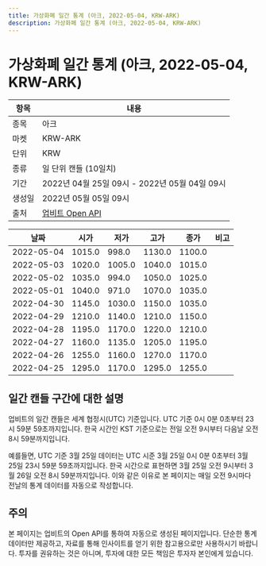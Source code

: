```yaml
---
title: 가상화폐 일간 통계 (아크, 2022-05-04, KRW-ARK)
description: 가상화폐 일간 통계 (아크, 2022-05-04, KRW-ARK)
---
```



가상화폐 일간 통계 (아크, 2022-05-04, KRW-ARK)
===

|항목|내용|
|--|--|
|종목|아크|
|마켓|KRW-ARK|
|단위|KRW|
|종류|일 단위 캔들 (10일치)|
|기간|2022년 04월 25일 09시 - 2022년 05월 04일 09시|
|생성일|2022년 05월 05일 09시|
|출처|[업비트 Open API](https://docs.upbit.com)|


|날짜|시가|저가|고가|종가|비고|
|--|--|--|--|--|--|
|2022-05-04|1015.0|998.0|1130.0|1100.0|    |
|2022-05-03|1020.0|1005.0|1040.0|1015.0|    |
|2022-05-02|1035.0|994.0|1050.0|1025.0|    |
|2022-05-01|1040.0|971.0|1070.0|1035.0|    |
|2022-04-30|1145.0|1030.0|1150.0|1035.0|    |
|2022-04-29|1210.0|1140.0|1210.0|1150.0|    |
|2022-04-28|1195.0|1170.0|1220.0|1210.0|    |
|2022-04-27|1160.0|1135.0|1205.0|1195.0|    |
|2022-04-26|1255.0|1160.0|1270.0|1170.0|    |
|2022-04-25|1295.0|1170.0|1295.0|1255.0|    |


일간 캔들 구간에 대한 설명
---


업비트의 일간 캔들은 세계 협정시(UTC) 기준입니다. 
UTC 기준 0시 0분 0초부터 23시 59분 59초까지입니다. 
한국 시간인 KST 기준으로는 전일 오전 9시부터 다음날 오전 8시 59분까지입니다. 


예를들면, UTC 기준 3월 25일 데이터는 UTC 시준 3월 25일 0시 0분 0초부터 3월 25일 23시 59분 59초까지입니다. 
한국 시간으로 표현하면 3월 25일 오전 9시부터 3월 26일 오전 8시 59분까지입니다. 
이와 같은 이유로 본 페이지는 매일 오전 9시마다 전날의 통계 데이터를 자동으로 작성합니다. 


주의
---


본 페이지는 업비트의 Open API를 통하여 자동으로 생성된 페이지입니다. 
단순한 통계 데이터만 제공하고, 자료를 통해 인사이트를 얻기 위한 참고용으로만 사용하시기 바랍니다. 
투자를 권유하는 것은 아니며, 투자에 대한 모든 책임은 투자자 본인에게 있습니다. 
